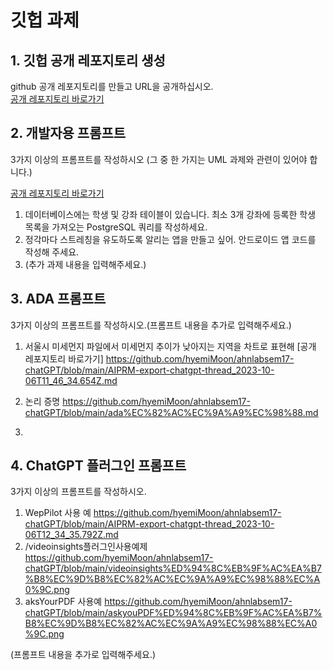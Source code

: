 # 깃헙 과제

## 1. 깃헙 공개 레포지토리 생성

github 공개 레포지토리를 만들고 URL을 공개하십시오.  
[공개 레포지토리 바로가기](https://github.com/hyemiMoon/ahnlabsem17-chatGPT)

## 2. 개발자용 프롬프트

3가지 이상의 프롬프트를 작성하시오 (그 중 한 가지는 UML 과제와 관련이 있어야 합니다.)

[공개 레포지토리 바로가기](https://github.com/hyemiMoon/ahnlabsem17-chatGPT/blob/main/AIPRM-export-chatgpt-thread_2023-10-05T23_49_44.404Z.md)

1. 데이터베이스에는 학생 및 강좌 테이블이 있습니다. 최소 3개 강좌에 등록한 학생 목록을 가져오는 PostgreSQL 쿼리를 작성하세요.
2. 정각마다 스트레칭을 유도하도록 알리는 앱을 만들고 싶어. 안드로이드 앱 코드를 작성해 주세요.
3. (추가 과제 내용을 입력해주세요.)

## 3. ADA 프롬프트

3가지 이상의 프롬프트를 작성하시오.(프롬프트 내용을 추가로 입력해주세요.)

1. 서울시 미세먼지 파일에서 미세먼지 추이가 낮아지는 지역을 차트로 표현해
[공개 레포지토리 바로가기] https://github.com/hyemiMoon/ahnlabsem17-chatGPT/blob/main/AIPRM-export-chatgpt-thread_2023-10-06T11_46_34.654Z.md

2. 논리 증명
https://github.com/hyemiMoon/ahnlabsem17-chatGPT/blob/main/ada%EC%82%AC%EC%9A%A9%EC%98%88.md

3.

## 4. ChatGPT 플러그인 프롬프트

3가지 이상의 프롬프트를 작성하시오.
1. WepPilot  사용 예
https://github.com/hyemiMoon/ahnlabsem17-chatGPT/blob/main/AIPRM-export-chatgpt-thread_2023-10-06T12_34_35.792Z.md
2. /videoinsights플러그인사용예제
https://github.com/hyemiMoon/ahnlabsem17-chatGPT/blob/main/videoinsights%ED%94%8C%EB%9F%AC%EA%B7%B8%EC%9D%B8%EC%82%AC%EC%9A%A9%EC%98%88%EC%A0%9C.png
3. aksYourPDF 사용예
https://github.com/hyemiMoon/ahnlabsem17-chatGPT/blob/main/askyouPDF%ED%94%8C%EB%9F%AC%EA%B7%B8%EC%9D%B8%EC%82%AC%EC%9A%A9%EC%98%88%EC%A0%9C.png


(프롬프트 내용을 추가로 입력해주세요.)
